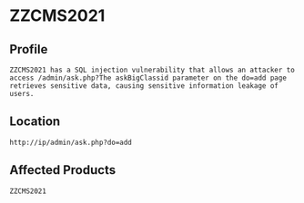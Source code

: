 # ZZCMS2021 

Profile
-----
    ZZCMS2021 has a SQL injection vulnerability that allows an attacker to access /admin/ask.php?The askBigClassid parameter on the do=add page retrieves sensitive data, causing sensitive information leakage of users.

Location
----
    http://ip/admin/ask.php?do=add

Affected Products
----
    ZZCMS2021


